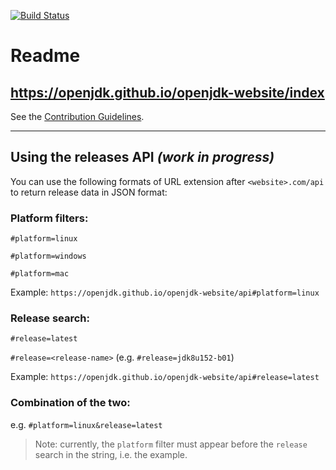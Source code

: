 [![Build Status](https://travis-ci.org/AdoptOpenJDK/openjdk-website.svg?branch=master)](https://travis-ci.org/AdoptOpenJDK/openjdk-website)
# Readme

## https://openjdk.github.io/openjdk-website/index

See the [Contribution Guidelines](CONTRIBUTING.md).

---

## Using the releases API _(work in progress)_

You can use the following formats of URL extension after `<website>.com/api` to return release data in JSON format:

### Platform filters:

`#platform=linux`

`#platform=windows`

`#platform=mac`

Example: `https://openjdk.github.io/openjdk-website/api#platform=linux`

### Release search:

`#release=latest`

`#release=<release-name>` (e.g. `#release=jdk8u152-b01`)

Example: `https://openjdk.github.io/openjdk-website/api#release=latest`

### Combination of the two:

e.g. `#platform=linux&release=latest`

> Note: currently, the `platform` filter must appear before the `release` search in the string, i.e. the example.
